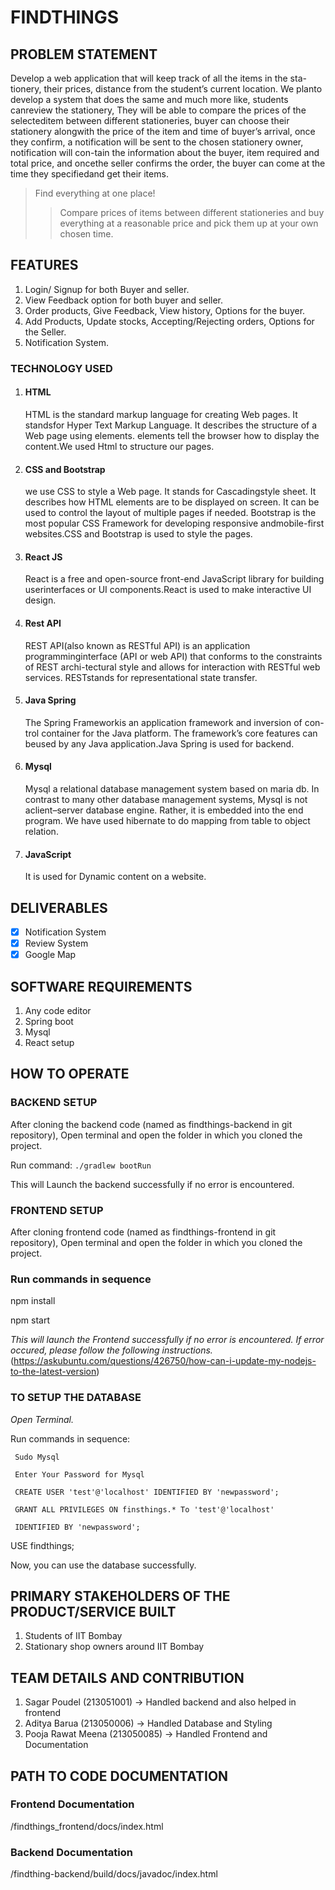 # FINDTHINGS

## PROBLEM STATEMENT

Develop a web application that will keep track of all the items in the sta-tionery, their prices, distance from the student’s current location. We planto develop a system that does the same and much more like, students canreview the stationery, They will be able to compare the prices of the selecteditem between different stationeries, buyer can choose their stationery alongwith the price of the item and time of buyer’s arrival, once they confirm, a notification will be sent to the chosen stationery owner, notification will con-tain the information about the buyer, item required and total price, and oncethe seller confirms the order, the buyer can come at the time they specifiedand get their items.

> Find everything at one place!
>>Compare prices of items between different stationeries and buy everything at a reasonable price and pick them up at your own chosen time.

## FEATURES

1. Login/ Signup for both Buyer and seller.
1. View Feedback option for both buyer and seller.
1. Order products, Give Feedback, View history, Options for the buyer.
1. Add Products, Update stocks, Accepting/Rejecting orders, Options for the Seller.
1. Notification System.

### TECHNOLOGY USED

1. #### HTML

   HTML is the standard markup language for creating Web pages. It standsfor Hyper Text Markup Language. It describes the structure of a Web page using elements. elements tell the browser how to display the content.We used Html to structure our pages.

1. #### CSS and Bootstrap

   we use CSS to style a Web page. It stands for Cascadingstyle sheet. It describes how HTML elements are to be displayed on screen. It can be used to control the layout of multiple pages if needed. Bootstrap is the most popular CSS Framework for developing responsive andmobile-first websites.CSS and Bootstrap is used to style the pages.

1. #### React JS

    React is a free and open-source front-end JavaScript library for building userinterfaces or UI components.React is used to make interactive UI design.

1. #### Rest API

   REST API(also known as RESTful API) is an application programminginterface (API or web API) that conforms to the constraints of REST archi-tectural style and allows for interaction with RESTful web services. RESTstands for representational state transfer.

1. #### Java Spring

   The Spring Frameworkis an application framework and inversion of con-trol container for the Java  platform. The framework’s core features can beused by any Java application.Java Spring is used for backend.

1. #### Mysql

   Mysql a relational database management system based on maria db. In contrast to many other database management systems, Mysql is not aclient–server database engine. Rather, it is embedded into the end program. We have used hibernate to do mapping from
   table to object relation.

1. #### JavaScript

   It is used for Dynamic content on a website.

## DELIVERABLES

- [x] Notification System
- [x] Review System
- [x] Google Map

## SOFTWARE REQUIREMENTS

1. Any code editor
1. Spring boot
1. Mysql
1. React setup

## HOW TO OPERATE

### BACKEND SETUP

   After cloning the backend code (named as findthings-backend in git repository), Open terminal and open the folder in which you cloned the project.

   Run command:
   `./gradlew bootRun`

   This will Launch the backend successfully if no error is encountered.

### FRONTEND SETUP

   After cloning frontend code (named as findthings-frontend in git repository), Open terminal and open the folder in which you cloned the project.

### Run commands in sequence


npm install

npm start


   _This will launch the Frontend successfully if no error is encountered. If error occured, please follow the following instructions._
   (https://askubuntu.com/questions/426750/how-can-i-update-my-nodejs-to-the-latest-version)
 

### TO SETUP THE DATABASE

   *Open Terminal.*

   Run commands in sequence:

  ``` npmmysql
   Sudo Mysql

   Enter Your Password for Mysql

   CREATE USER 'test'@'localhost' IDENTIFIED BY 'newpassword';

   GRANT ALL PRIVILEGES ON finsthings.* To 'test'@'localhost' 

   IDENTIFIED BY 'newpassword';
   ```

   USE findthings;
   

   Now, you can use the database successfully.

## PRIMARY STAKEHOLDERS OF THE PRODUCT/SERVICE BUILT

1. Students of IIT Bombay
1. Stationary shop owners around IIT Bombay

## TEAM DETAILS AND CONTRIBUTION

1. Sagar Poudel (213051001) -> Handled backend and also helped in frontend
1. Aditya Barua (213050006) -> Handled Database and Styling
1. Pooja Rawat Meena (213050085) -> Handled Frontend and Documentation

## PATH TO CODE DOCUMENTATION

### Frontend Documentation

/findthings_frontend/docs/index.html

### Backend Documentation

/findthing-backend/build/docs/javadoc/index.html